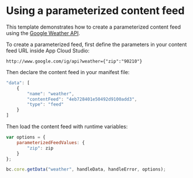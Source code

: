 # Using a parameterized content feed

This template demonstrates how to create a parameterized content feed using
the [Google Weather API][1].

To create a parameterized feed, first define the parameters in your content 
feed URL inside App Cloud Studio:

```
http://www.google.com/ig/api?weather={"zip":"90210"}
```

Then declare the content feed in your manifest file:

``` javascript
"data": [
    {
        "name": "weather",
        "contentFeed": "4eb728401e50492d9100add3",
        "type": "feed"
    }
]
```

Then load the content feed with runtime variables:

``` javascript
var options = {
    parameterizedFeedValues: {
        "zip": zip
    }
};

bc.core.getData("weather", handleData, handleError, options);
```

[1]: http://www.google.com/ig/api?weather=02210